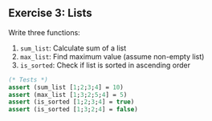 ## Exercise 3: Lists
Write three functions:
1. `sum_list`: Calculate sum of a list
2. `max_list`: Find maximum value (assume non-empty list)
3. `is_sorted`: Check if list is sorted in ascending order
```ocaml
(* Tests *)
assert (sum_list [1;2;3;4] = 10)
assert (max_list [1;3;2;5;4] = 5)
assert (is_sorted [1;2;3;4] = true)
assert (is_sorted [1;3;2;4] = false)
```
